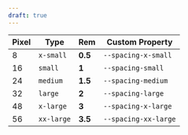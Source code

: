 ```yaml
---
draft: true
---
```


| Pixel | Type       | Rem     | Custom Property      |
| ----- | ---------- | ------- | -------------------- |
| 8     | `x-small`  | **0.5** | `--spacing-x-small`  |
| 16    | `small`    | **1**   | `--spacing-small`    |
| 24    | `medium`   | **1.5** | `--spacing-medium`   |
| 32    | `large`    | **2**   | `--spacing-large`    |
| 48    | `x-large`  | **3**   | `--spacing-x-large`  |
| 56    | `xx-large` | **3.5** | `--spacing-xx-large` |
